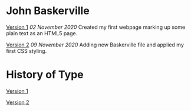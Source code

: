 John Baskerville
================
[Version 1](https://jessdonnan.github.io/john_baskerville/baskerville-one.html)
*02 November 2020*
Created my first webpage marking up some plain text as an HTML5 page.

[Version 2](https://jessdonnan.github.io/john_baskerville/baskerville-two.html)
*09 November 2020*
Adding new Baskerville file and applied my first CSS styling.

History of Type
================
[Version 1](https://jessdonnan.github.io/john_baskerville/history-one.html)

[Version 2](https://jessdonnan.github.io/john_baskerville/history-two.html)